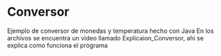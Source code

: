 # Conversor
Ejemplo de conversor de monedas y temperatura hecho con Java
En los archivos se encuentra un video llamado Explicaion_Conversor, ahi se explica como funciona el programa
